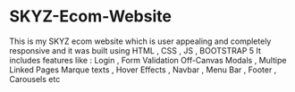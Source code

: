 # SKYZ-Ecom-Website
This is my SKYZ ecom website which is user appealing and completely responsive and it was built using HTML , CSS , JS , BOOTSTRAP 5
It includes features like :
Login , Form Validation Off-Canvas Modals , Multipe Linked Pages
Marque texts , Hover Effects , Navbar , Menu Bar , Footer , Carousels etc



